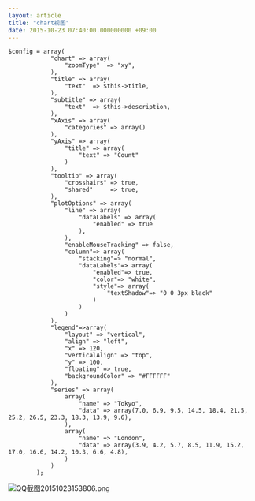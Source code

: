 ```yaml
---
layout: article
title: "chart视图"
date: 2015-10-23 07:40:00.000000000 +09:00
---
```


    $config = array(
                "chart" => array(
                    "zoomType"  => "xy",
                ),
                "title" => array(
                    "text"  => $this->title,
                ),
                "subtitle" => array(
                    "text"  => $this->description,
                ),
                "xAxis" => array(
                    "categories" => array()
                ),
                "yAxis" => array(
                    "title" => array(
                        "text" => "Count"
                    )
                ),
                "tooltip" => array(
                    "crosshairs" => true,
                    "shared"     => true,
                ),
                "plotOptions" => array(
                    "line" => array(
                        "dataLabels" => array(
                            "enabled" => true
                        ),
                    ),
                    "enableMouseTracking" => false,
                    "column"=> array(
                        "stacking"=> "normal",
                        "dataLabels"=> array(
                            "enabled"=> true,
                            "color"=> "white",
                            "style"=> array(
                                "textShadow"=> "0 0 3px black"
                            )
                        )
                    )
                ),
                "legend"=>array(
                    "layout" => "vertical",
                    "align" => "left",
                    "x" => 120,
                    "verticalAlign" => "top",
                    "y" => 100,
                    "floating" => true,
                    "backgroundColor" => "#FFFFFF"
                ),
                "series" => array(
                    array(
                        "name" => "Tokyo",
                        "data" => array(7.0, 6.9, 9.5, 14.5, 18.4, 21.5, 25.2, 26.5, 23.3, 18.3, 13.9, 9.6),
                    ),
                    array(
                        "name" => "London",
                        "data" => array(3.9, 4.2, 5.7, 8.5, 11.9, 15.2, 17.0, 16.6, 14.2, 10.3, 6.6, 4.8),
                    )
                )
            );

![QQ截图20151023153806.png](https://shuibo.me/assets/images/201510/XI4pk3WyLBcsAJumM0-bpJYYZWRYMRZU.png "QQ截图20151023153806.png")
